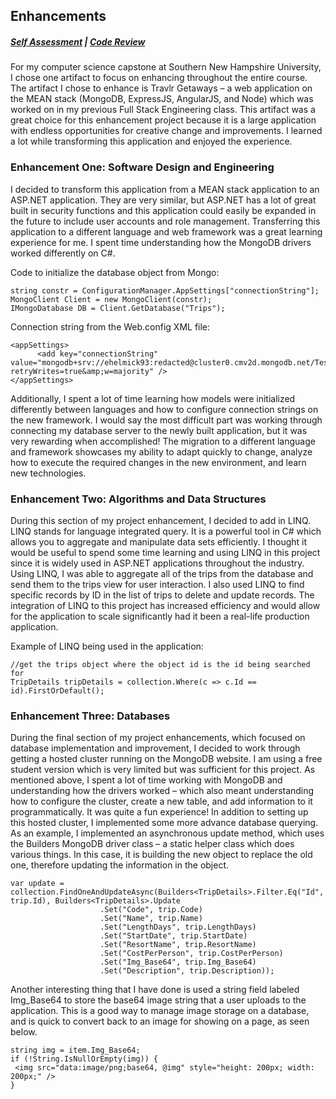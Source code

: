 ## Enhancements

##### [Self Assessment](https://edwardhelmick.github.io/index.html)  |  [Code Review](https://edwardhelmick.github.io/CodeReview.html)

For my computer science capstone at Southern New Hampshire University, I chose one artifact to focus on enhancing throughout the entire course. The artifact I chose to enhance is Travlr Getaways – a web application on the MEAN stack (MongoDB, ExpressJS, AngularJS, and Node) which was worked on in my previous Full Stack Engineering class. This artifact was a great choice for this enhancement project because it is a large application with endless opportunities for creative change and improvements. I learned a lot while transforming this application and enjoyed the experience.

### Enhancement One: Software Design and Engineering

I decided to transform this application from a MEAN stack application to an ASP.NET application. They are very similar, but ASP.NET has a lot of great built in security functions and this application could easily be expanded in the future to include user accounts and role management. Transferring this application to a different language and web framework was a great learning experience for me. I spent time understanding how the MongoDB drivers worked differently on C#.

Code to initialize the database object from Mongo:

```
string constr = ConfigurationManager.AppSettings["connectionString"];
MongoClient Client = new MongoClient(constr);
IMongoDatabase DB = Client.GetDatabase("Trips");
```

Connection string from the Web.config XML file:

```
<appSettings>
      <add key="connectionString" value="mongodb+srv://ehelmick93:redacted@cluster0.cmv2d.mongodb.net/Testdatabase?retryWrites=true&amp;w=majority" />
</appSettings>
```

Additionally, I spent a lot of time learning how models were initialized differently between languages and how to configure connection strings on the new framework. I would say the most difficult part was working through connecting my database server to the newly built application, but it was very rewarding when accomplished! The migration to a different language and framework showcases my ability to adapt quickly to change, analyze how to execute the required changes in the new environment, and learn new technologies.

### Enhancement Two: Algorithms and Data Structures

During this section of my project enhancement, I decided to add in LINQ. LINQ stands for language integrated query. It is a powerful tool in C# which allows you to aggregate and manipulate data sets efficiently. I thought it would be useful to spend some time learning and using LINQ in this project since it is widely used in ASP.NET applications throughout the industry. Using LINQ, I was able to aggregate all of the trips from the database and send them to the trips view for user interaction. I also used LINQ to find specific records by ID in the list of trips to delete and update records. The integration of LINQ to this project has increased efficiency and would allow for the application to scale significantly had it been a real-life production application.

Example of LINQ being used in the application:
```
//get the trips object where the object id is the id being searched for
TripDetails tripDetails = collection.Where(c => c.Id == id).FirstOrDefault();
```

### Enhancement Three: Databases

During the final section of my project enhancements, which focused on database implementation and improvement, I decided to work through getting a hosted cluster running on the MongoDB website. I am using a free student version which is very limited but was sufficient for this project. As mentioned above, I spent a lot of time working with MongoDB and understanding how the drivers worked – which also meant understanding how to configure the cluster, create a new table, and add information to it programmatically. It was quite a fun experience! In addition to setting up this hosted cluster, I implemented some more advance database querying. As an example, I implemented an asynchronous update method, which uses the Builders MongoDB driver class – a static helper class which does various things. In this case, it is building the new object to replace the old one, therefore updating the information in the object.

```
var update = collection.FindOneAndUpdateAsync(Builders<TripDetails>.Filter.Eq("Id", trip.Id), Builders<TripDetails>.Update
                    .Set("Code", trip.Code)
                    .Set("Name", trip.Name)                    
                    .Set("LengthDays", trip.LengthDays)
                    .Set("StartDate", trip.StartDate)
                    .Set("ResortName", trip.ResortName)
                    .Set("CostPerPerson", trip.CostPerPerson)
                    .Set("Img_Base64", trip.Img_Base64)
                    .Set("Description", trip.Description));
```
Another interesting thing that I have done is used a string field labeled Img_Base64 to store the base64 image string that a user uploads to the application. This is a good way to manage image storage on a database, and is quick to convert back to an image for showing on a page, as seen below.

```
string img = item.Img_Base64;
if (!String.IsNullOrEmpty(img)) {
 <img src="data:image/png;base64, @img" style="height: 200px; width: 200px;" />
}
```


